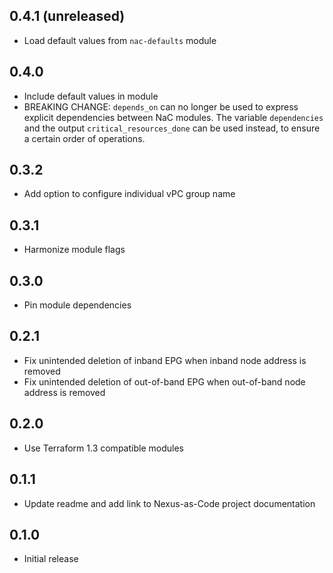 ## 0.4.1 (unreleased)

- Load default values from `nac-defaults` module

## 0.4.0

- Include default values in module
- BREAKING CHANGE: `depends_on` can no longer be used to express explicit dependencies between NaC modules. The variable `dependencies` and the output `critical_resources_done` can be used instead, to ensure a certain order of operations.

## 0.3.2

- Add option to configure individual vPC group name

## 0.3.1

- Harmonize module flags

## 0.3.0

- Pin module dependencies

## 0.2.1

- Fix unintended deletion of inband EPG when inband node address is removed
- Fix unintended deletion of out-of-band EPG when out-of-band node address is removed

## 0.2.0

- Use Terraform 1.3 compatible modules

## 0.1.1

- Update readme and add link to Nexus-as-Code project documentation

## 0.1.0

- Initial release
